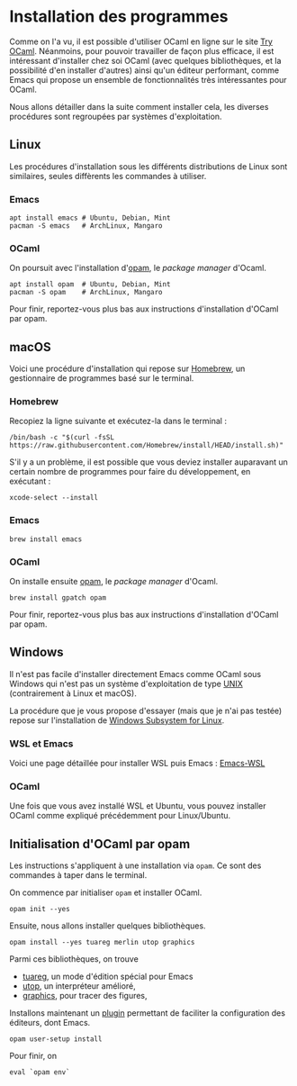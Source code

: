 # Installation des programmes

Comme on l'a vu, il est possible d'utiliser OCaml en ligne sur le site [Try OCaml](https://try.ocamlpro.com). Néanmoins, pour pouvoir travailler de façon plus efficace, il est intéressant d'installer chez soi OCaml (avec quelques bibliothèques, et la possibilité d'en installer d'autres) ainsi qu'un éditeur performant, comme Emacs qui propose un ensemble de fonctionnalités très intéressantes pour OCaml.

Nous allons détailler dans la suite comment installer cela, les diverses procédures sont regroupées par systèmes d'exploitation.

## Linux

Les procédures d'installation sous les différents distributions de Linux sont similaires, seules diffèrents les commandes à utiliser.

### Emacs

```shell
apt install emacs # Ubuntu, Debian, Mint
pacman -S emacs   # ArchLinux, Mangaro
```

### OCaml

On poursuit avec l'installation d'[opam](https://opam.ocaml.org), le _package manager_ d'Ocaml.

```shell
apt install opam  # Ubuntu, Debian, Mint
pacman -S opam    # ArchLinux, Mangaro
```

Pour finir, reportez-vous plus bas aux instructions d'installation d'OCaml par opam.

## macOS

Voici une procédure d'installation qui repose sur [Homebrew](https://brew.sh), un gestionnaire de programmes basé sur le terminal.

### Homebrew

Recopiez la ligne suivante et exécutez-la dans le terminal&nbsp;:
```shell
/bin/bash -c "$(curl -fsSL https://raw.githubusercontent.com/Homebrew/install/HEAD/install.sh)"
```
S'il y a un problème, il est possible que vous deviez installer auparavant un certain nombre de programmes pour faire du développement, en exécutant&nbsp;:
```shell
xcode-select --install
```
### Emacs

```shell
brew install emacs
```

### OCaml

On installe ensuite [opam](https://opam.ocaml.org), le _package manager_ d'Ocaml.

```shell
brew install gpatch opam
```

Pour finir, reportez-vous plus bas aux instructions d'installation d'OCaml par opam.


## Windows

Il n'est pas facile d'installer directement Emacs comme OCaml sous Windows qui n'est pas un système d'exploitation de type [UNIX](https://fr.wikipedia.org/wiki/Unix) (contrairement à Linux et macOS).

La procédure que je vous propose d'essayer (mais que je n'ai pas testée) repose sur l'installation de [Windows Subsystem for Linux](https://docs.microsoft.com/en-us/windows/wsl/).

### WSL et Emacs

Voici une page détaillée pour installer WSL puis Emacs&nbsp;: [Emacs-WSL](https://github.com/hubisan/emacs-wsl)

### OCaml

Une fois que vous avez installé WSL et Ubuntu, vous pouvez installer OCaml comme expliqué précédemment pour Linux/Ubuntu.

## Initialisation d'OCaml par opam

Les instructions s'appliquent à une installation via `opam`. Ce sont des commandes à taper dans le terminal.

On commence par initialiser `opam` et installer OCaml.
```shell
opam init --yes
```

Ensuite, nous allons installer quelques bibliothèques.
```shell
opam install --yes tuareg merlin utop graphics
```
Parmi ces bibliothèques, on trouve
* [tuareg](https://github.com/ocaml/tuareg), un mode d'édition spécial pour Emacs
* [utop](https://github.com/ocaml-community/utop), un interpréteur amélioré,
* [graphics](https://github.com/ocaml/graphics), pour tracer des figures,

Installons maintenant un [plugin](https://github.com/ocaml-opam/opam-user-setup) permettant de faciliter la configuration des éditeurs, dont Emacs.
```shell
opam user-setup install
```

Pour finir, on 
```shell
eval `opam env`
```